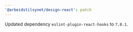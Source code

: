 ```yaml
---
'@arbeidstilsynet/design-react': patch
---
```


Updated dependency `eslint-plugin-react-hooks` to `7.0.1`.

